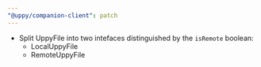 ```yaml
---
"@uppy/companion-client": patch
---
```


- Split UppyFile into two intefaces distinguished by the `isRemote` boolean:
  - LocalUppyFile
  - RemoteUppyFile
